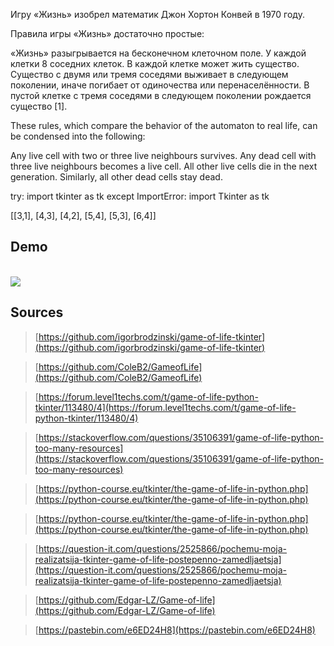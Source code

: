 Игру «Жизнь» изобрел математик Джон Хортон Конвей в 1970 году. 

Правила игры «Жизнь» достаточно простые:

«Жизнь» разыгрывается на бесконечном клеточном поле.
У каждой клетки 8 соседних клеток.
В каждой клетке может жить существо.
Существо с двумя или тремя соседями выживает в следующем поколении, иначе погибает от одиночества или перенаселённости.
В пустой клетке с тремя соседями в следующем поколении рождается существо [1].


These rules, which compare the behavior of the automaton to real life, can be condensed into the following:

Any live cell with two or three live neighbours survives.
Any dead cell with three live neighbours becomes a live cell.
All other live cells die in the next generation. Similarly, all other dead cells stay dead.


try:
    import tkinter as tk
except ImportError:
    import Tkinter as tk


[[3,1], [4,3], [4,2], [5,4], [5,3], [6,4]]

## Demo

<br>
<img src='images/demo.gif' />


## Sources

> [https://github.com/igorbrodzinski/game-of-life-tkinter](https://github.com/igorbrodzinski/game-of-life-tkinter)

> [https://github.com/ColeB2/GameofLife](https://github.com/ColeB2/GameofLife)

> [https://forum.level1techs.com/t/game-of-life-python-tkinter/113480/4](https://forum.level1techs.com/t/game-of-life-python-tkinter/113480/4)

> [https://stackoverflow.com/questions/35106391/game-of-life-python-too-many-resources](https://stackoverflow.com/questions/35106391/game-of-life-python-too-many-resources)

> [https://python-course.eu/tkinter/the-game-of-life-in-python.php](https://python-course.eu/tkinter/the-game-of-life-in-python.php)

> [https://python-course.eu/tkinter/the-game-of-life-in-python.php](https://python-course.eu/tkinter/the-game-of-life-in-python.php)

> [https://question-it.com/questions/2525866/pochemu-moja-realizatsija-tkinter-game-of-life-postepenno-zamedljaetsja](https://question-it.com/questions/2525866/pochemu-moja-realizatsija-tkinter-game-of-life-postepenno-zamedljaetsja)

> [https://github.com/Edgar-LZ/Game-of-life](https://github.com/Edgar-LZ/Game-of-life)

> [https://pastebin.com/e6ED24H8](https://pastebin.com/e6ED24H8)
